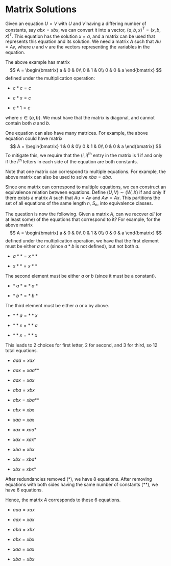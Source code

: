 # Matrix Solutions

Given an equation $U = V$ with $U$ and $V$ having a differing number of constants, say $abx = xbx$, we can convert it into a vector, $(a, b, x)^T = (x, b, x)^T$.
This equation has the solution $x = a$, and a matrix can be used that represents this equation and its solution.
We need a matrix $A$ such that $Au = Av$, where $u$ and $v$ are the vectors representing the variables in the equation.

The above example has matrix
$$
A = \begin{bmatrix}
    a & 0 & 0\\
    0 & 1 & 0\\
    0 & 0 & a
\end{bmatrix}
$$
defined under the multiplication operation:

- $c * c = c$

- $c * x = c$

- $c * 1 = c$

where $c \in \{a, b\}$.
We must have that the matrix is diagonal, and cannot contain both $a$ and $b$.

One equation can also have many matrices. For example, the above equation could have matrix
$$
A = \begin{bmatrix}
    1 & 0 & 0\\
    0 & 1 & 0\\
    0 & 0 & a
\end{bmatrix}
$$
To mitigate this, we require that the $(i,i)^\text{th}$ entry in the matrix is $1$ if and only if the $i^\text{th}$ letters in each side of the equation are both constants.

Note that one matrix can correspond to multiple equations. 
For example, the above matrix can also be used to solve $xba = aba$.

Since one matrix can correspond to multiple equations, we can construct an equivalence relation between equations.
Define $(U, V) \sim (W, X)$ if and only if there exists a matrix $A$ such that $Au = Av$ and $Aw = Ax$.
This partitions the set of all equations of the same length $n$, $S_n$, into equivalence classes.

The question is now the following. Given a matrix $A$, can we recover *all* (or at least some) of the equations that correspond to it?
For example, for the above matrix
$$
A = \begin{bmatrix}
    a & 0 & 0\\
    0 & 1 & 0\\
    0 & 0 & a
\end{bmatrix}
$$
defined under the multiplication operation, we have that the first element must be either $a$ or $x$ (since $a*b$ is not defined), but not both $a$.

- $a** = x**$

- $x** = x**$

The second element must be either $a$ or $b$ (since it must be a constant).

- $*\;a\;* = *\;a\;*$

- $*\;b\;* = *\;b\;*$

The third element must be either $a$ or $x$ by above.

- $**a = **x$

- $**x = **a$

- $**x = **x$

This leads to $2$ choices for first letter, $2$ for second, and $3$ for third, so $12$ total equations.

- $aaa = xax$

- $aax = xaa$**

- $aax = xax$

- $aba = xbx$

- $abx = xba$**

- $abx = xbx$

- $xaa = xax$

- $xax = xaa$*

- $xax = xax$*

- $xba = xbx$

- $xbx = xba$*

- $xbx = xbx$*

After redundancies removed (*), we have 8 equations.
After removing equations with both sides having the same number of constants (**), we have 6 equations.

Hence, the matrix $A$ corresponds to these $6$ equations.

- $aaa = xax$

- $aax = xax$

- $aba = xbx$

- $abx = xbx$

- $xaa = xax$

- $xba = xbx$